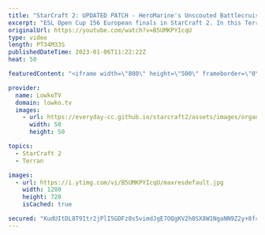 ```yaml
---
title: "StarCraft 2: UPDATED PATCH - HeroMarine's Unscouted Battlecruisers! (Best-of-5)"
excerpt: "ESL Open Cup 156 European finals in StarCraft 2. In this Terran versus Terran between HeroMarine and uThermal I go over the new and updated patch notes in StarCraft 2 for the Terran. They're mostly similar to the previously announced list, but units such as Viking, the Liberator and the Cyclone get some"
originalUrl: https://youtube.com/watch?v=B5UMKPYIcqU
type: video
length: PT34M33S
publishedDateTime: 2023-01-06T11:22:22Z
heat: 50

featuredContent: "<iframe width=\"800\" height=\"500\" frameborder=\"0\" src=\"https://www.youtube.com/embed/B5UMKPYIcqU\" allow=\"accelerometer; autoplay; encrypted-media; gyroscope; picture-in-picture\" allowfullscreen></iframe>"

provider:
  name: LowkoTV
  domain: lowko.tv
  images:
    - url: https://everyday-cc.github.io/starcraft2/assets/images/organizations/lowko.tv-50x50.jpg
      width: 50
      height: 50

topics:
  - StarCraft 2
  - Terran

images:
  - url: https://i.ytimg.com/vi/B5UMKPYIcqU/maxresdefault.jpg
    width: 1280
    height: 720
    isCached: true

secured: "KudUItDL8T9Itr2jPlI5GDFz0s5vimdJgE7OQgKV2h0SX8W1NgaNN9Z2y+8f4fce4ZCKfdXV5Ftd8cIOmN/Ep4wqHtG8RSNn2ucXlHPW0P8pJGI3i+LCLAMiIhF79FS9quMVTgIR4pYQZlPYKLt9M5EDeeSABNyBX4gk5qIpJV572c/PYv0WWGu+1uKLUXN8QHn0vxSAiF1dU+jtDQqFLrfwsx0n6qkpZsqQvKpUIKcC/gb8k8yA3+4zBzVo6YuVrtTLn47EXqoWpH+dtvjqliH8v1nG0P4emHXNBhsNrWJDnArnuhO3s7QMTrw3WmJHuiFz/16mV1ukDhMJVwQs5Bxv907nggt+Fg4ZcAYCFf+G6v+n0MnM4nudz9q4kp8Eh1ca0HPdzk5ysIFYVYSt2YA7A2JfW5wrOQD09H4ACvQ=;mGBnfQsDr7+X93zHTmC/Mw=="
---
```


